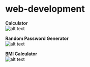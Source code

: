 # web-development
**Calculator**<br>
![alt text](https://github.com/AkashKobal/web-development/blob/dcab39ca252968a65c7dd2fc3a98e9e76e7d55f7/output/calculator%20output.png)

**Random Password Generator**<br>
![alt text](https://github.com/AkashKobal/web-development/blob/main/output/random%20password%20generator%20output.png)

**BMI Calculator**<br>
![alt text](https://github.com/AkashKobal/web-development/blob/main/output/bmi%20calculator%20output.png)
